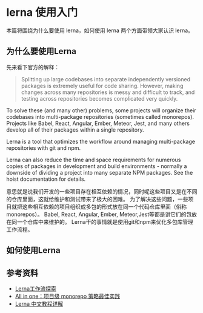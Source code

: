 # lerna 使用入门

本篇将围绕为什么要使用 lerna，如何使用 lerna 两个方面带领大家认识 lerna。

## 为什么要使用Lerna

先来看下官方的解释：

> Splitting up large codebases into separate independently versioned packages is extremely useful for code sharing. However, making changes across many repositories is messy and difficult to track, and testing across repositories becomes complicated very quickly.

To solve these (and many other) problems, some projects will organize their codebases into multi-package repositories (sometimes called monorepos). Projects like Babel, React, Angular, Ember, Meteor, Jest, and many others develop all of their packages within a single repository.

Lerna is a tool that optimizes the workflow around managing multi-package repositories with git and npm.

Lerna can also reduce the time and space requirements for numerous copies of packages in development and build environments - normally a downside of dividing a project into many separate NPM packages. See the hoist documentation for details.

意思就是说我们开发的一些项目存在相互依赖的情况，同时呢这些项目又是在不同的仓库里面，这就给维护和测试带来了极大的困难。
为了解决这些问题，一些项目就把这些相互依赖的项目组织成多包的形式放在同一个代码仓库里面（俗称 monorepos）。
Babel, React, Angular, Ember, Meteor,Jest等都是讲它们的包放在同一个仓库中来维护的。
Lerna干的事情就是使用git和npm来优化多包库管理工作流程。

## 如何使用Lerna



## 参考资料

* [Lerna工作流探索](https://zhuanlan.zhihu.com/p/398080866)
* [All in one：项目级 monorepo 策略最佳实践](https://fed.taobao.org/blog/taofed/do71ct/uihagy/)
* [Lerna 中文教程详解](https://juejin.cn/post/6844903856153821198)